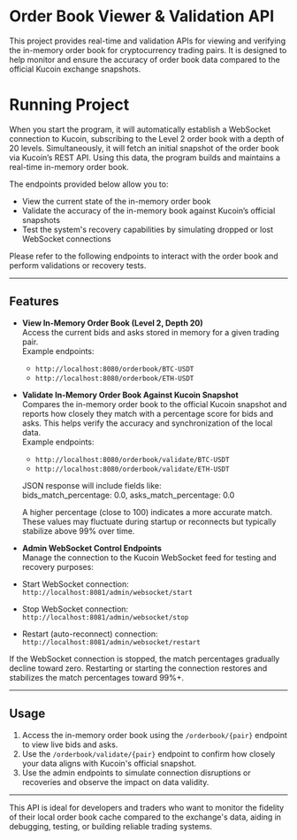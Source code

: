 # Order Book Viewer & Validation API

This project provides real-time and validation APIs for viewing and verifying the in-memory order book for cryptocurrency trading pairs. It is designed to help monitor and ensure the accuracy of order book data compared to the official Kucoin exchange snapshots.

# Running Project
When you start the program, it will automatically establish a WebSocket connection to Kucoin, subscribing to the Level 2 order book with a depth of 20 levels. Simultaneously, it will fetch an initial snapshot of the order book via Kucoin’s REST API. Using this data, the program builds and maintains a real-time in-memory order book.

The endpoints provided below allow you to:  
- View the current state of the in-memory order book  
- Validate the accuracy of the in-memory book against Kucoin’s official snapshots  
- Test the system's recovery capabilities by simulating dropped or lost WebSocket connections

Please refer to the following endpoints to interact with the order book and perform validations or recovery tests.


---

## Features

- **View In-Memory Order Book (Level 2, Depth 20)**  
  Access the current bids and asks stored in memory for a given trading pair.  
  Example endpoints:  
  - `http://localhost:8080/orderbook/BTC-USDT`  
  - `http://localhost:8080/orderbook/ETH-USDT`

- **Validate In-Memory Order Book Against Kucoin Snapshot**  
  Compares the in-memory order book to the official Kucoin snapshot and reports how closely they match with a percentage score for bids and asks. This helps verify the accuracy and synchronization of the local data.  
  Example endpoints:  
  - `http://localhost:8080/orderbook/validate/BTC-USDT`  
  - `http://localhost:8080/orderbook/validate/ETH-USDT`  

  JSON response will include fields like:  
  bids_match_percentage: 0.0,
  asks_match_percentage: 0.0

  A higher percentage (close to 100) indicates a more accurate match. These values may fluctuate during startup or reconnects but typically stabilize above 99% over time.

- **Admin WebSocket Control Endpoints**  
Manage the connection to the Kucoin WebSocket feed for testing and recovery purposes:  
- Start WebSocket connection: `http://localhost:8081/admin/websocket/start`  
- Stop WebSocket connection: `http://localhost:8081/admin/websocket/stop`  
- Restart (auto-reconnect) connection: `http://localhost:8081/admin/websocket/restart`

If the WebSocket connection is stopped, the match percentages gradually decline toward zero. Restarting or starting the connection restores and stabilizes the match percentages toward 99%+.

---

## Usage

1. Access the in-memory order book using the `/orderbook/{pair}` endpoint to view live bids and asks.  
2. Use the `/orderbook/validate/{pair}` endpoint to confirm how closely your data aligns with Kucoin's official snapshot.  
3. Use the admin endpoints to simulate connection disruptions or recoveries and observe the impact on data validity.

---

This API is ideal for developers and traders who want to monitor the fidelity of their local order book cache compared to the exchange's data, aiding in debugging, testing, or building reliable trading systems.
